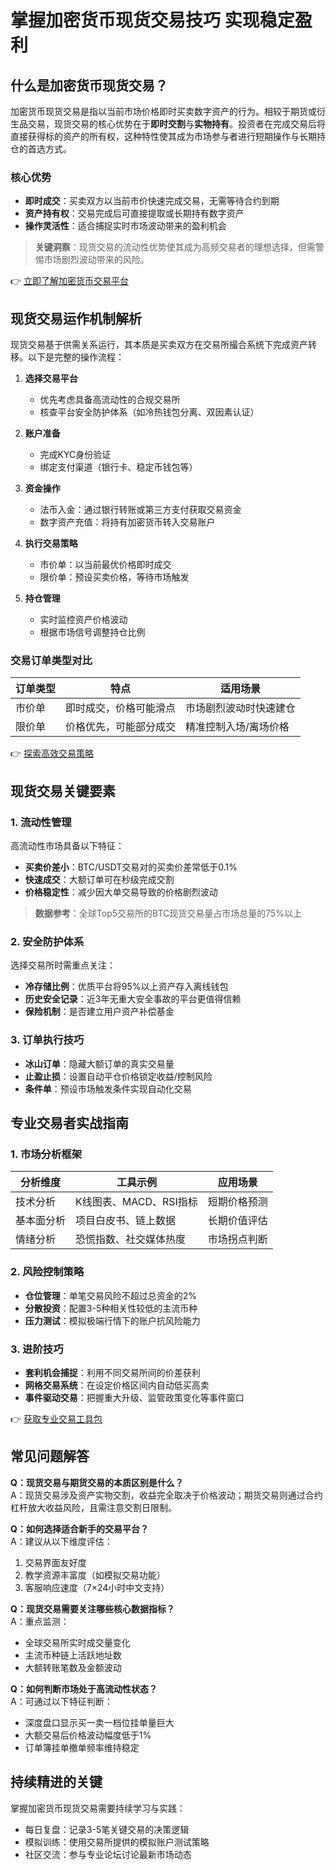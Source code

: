 # 掌握加密货币现货交易技巧 实现稳定盈利  

## 什么是加密货币现货交易？  
加密货币现货交易是指以当前市场价格即时买卖数字资产的行为。相较于期货或衍生品交易，现货交易的核心优势在于**即时交割**与**实物持有**。投资者在完成交易后将直接获得标的资产的所有权，这种特性使其成为市场参与者进行短期操作与长期持仓的首选方式。  

### 核心优势  
- **即时成交**：买卖双方以当前市价快速完成交易，无需等待合约到期  
- **资产持有权**：交易完成后可直接提取或长期持有数字资产  
- **操作灵活性**：适合捕捉实时市场波动带来的盈利机会  

> **关键洞察**：现货交易的流动性优势使其成为高频交易者的理想选择，但需警惕市场剧烈波动带来的风险。  

👉 [立即了解加密货币交易平台](https://bit.ly/okx_welcome)  

## 现货交易运作机制解析  
现货交易基于供需关系运行，其本质是买卖双方在交易所撮合系统下完成资产转移。以下是完整的操作流程：  

1. **选择交易平台**  
   - 优先考虑具备高流动性的合规交易所  
   - 核查平台安全防护体系（如冷热钱包分离、双因素认证）  

2. **账户准备**  
   - 完成KYC身份验证  
   - 绑定支付渠道（银行卡、稳定币钱包等）  

3. **资金操作**  
   - 法币入金：通过银行转账或第三方支付获取交易资金  
   - 数字资产充值：将持有加密货币转入交易账户  

4. **执行交易策略**  
   - 市价单：以当前最优价格即时成交  
   - 限价单：预设买卖价格，等待市场触发  

5. **持仓管理**  
   - 实时监控资产价格波动  
   - 根据市场信号调整持仓比例  

### 交易订单类型对比  

| 订单类型 | 特点 | 适用场景 |  
|---------|------|---------|  
| 市价单 | 即时成交，价格可能滑点 | 市场剧烈波动时快速建仓 |  
| 限价单 | 价格优先，可能部分成交 | 精准控制入场/离场价格 |  

👉 [探索高效交易策略](https://bit.ly/okx_welcome)  

## 现货交易关键要素  

### 1. 流动性管理  
高流动性市场具备以下特征：  
- **买卖价差小**：BTC/USDT交易对的买卖价差常低于0.1%  
- **快速成交**：大额订单可在秒级完成交割  
- **价格稳定性**：减少因大单交易导致的价格剧烈波动  

> **数据参考**：全球Top5交易所的BTC现货交易量占市场总量的75%以上  

### 2. 安全防护体系  
选择交易所时需重点关注：  
- **冷存储比例**：优质平台将95%以上资产存入离线钱包  
- **历史安全记录**：近3年无重大安全事故的平台更值得信赖  
- **保险机制**：是否建立用户资产补偿基金  

### 3. 订单执行技巧  
- **冰山订单**：隐藏大额订单的真实交易量  
- **止盈止损**：设置自动平仓价格锁定收益/控制风险  
- **条件单**：预设市场触发条件实现自动化交易  

## 专业交易者实战指南  

### 1. 市场分析框架  
| 分析维度 | 工具示例 | 应用场景 |  
|---------|----------|---------|  
| 技术分析 | K线图表、MACD、RSI指标 | 短期价格预测 |  
| 基本面分析 | 项目白皮书、链上数据 | 长期价值评估 |  
| 情绪分析 | 恐慌指数、社交媒体热度 | 市场拐点判断 |  

### 2. 风险控制策略  
- **仓位管理**：单笔交易风险不超过总资金的2%  
- **分散投资**：配置3-5种相关性较低的主流币种  
- **压力测试**：模拟极端行情下的账户抗风险能力  

### 3. 进阶技巧  
- **套利机会捕捉**：利用不同交易所间的价差获利  
- **网格交易系统**：在设定价格区间内自动低买高卖  
- **事件驱动交易**：把握重大升级、监管政策变化等事件窗口  

👉 [获取专业交易工具包](https://bit.ly/okx_welcome)  

## 常见问题解答  

**Q：现货交易与期货交易的本质区别是什么？**  
A：现货交易涉及资产实物交割，收益完全取决于价格波动；期货交易则通过合约杠杆放大收益风险，且需注意交割日限制。  

**Q：如何选择适合新手的交易平台？**  
A：建议从以下维度评估：  
1. 交易界面友好度  
2. 教学资源丰富度（如模拟交易功能）  
3. 客服响应速度（7×24小时中文支持）  

**Q：现货交易需要关注哪些核心数据指标？**  
A：重点监测：  
- 全球交易所实时成交量变化  
- 主流币种链上活跃地址数  
- 大额转账笔数及金额波动  

**Q：如何判断市场处于高流动性状态？**  
A：可通过以下特征判断：  
- 深度盘口显示买一卖一档位挂单量巨大  
- 大额交易后价格波动幅度低于1%  
- 订单簿挂单撤单频率维持稳定  

## 持续精进的关键  

掌握加密货币现货交易需要持续学习与实践：  
- 每日复盘：记录3-5笔关键交易的决策逻辑  
- 模拟训练：使用交易所提供的模拟账户测试策略  
- 社区交流：参与专业论坛讨论最新市场动态  
